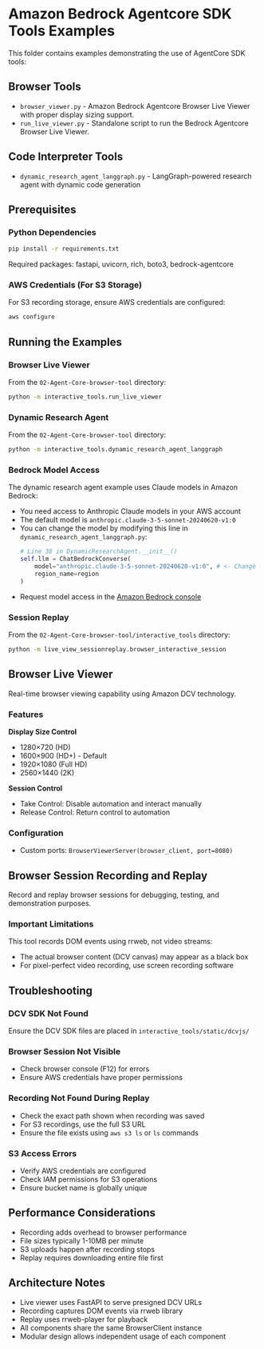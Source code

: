 # Amazon Bedrock Agentcore SDK Tools Examples

This folder contains examples demonstrating the use of AgentCore SDK tools:

## Browser Tools

* `browser_viewer.py` - Amazon Bedrock Agentcore Browser Live Viewer with proper display sizing support.
* `run_live_viewer.py` - Standalone script to run the Bedrock Agentcore Browser Live Viewer.

## Code Interpreter Tools

* `dynamic_research_agent_langgraph.py` - LangGraph-powered research agent with dynamic code generation

## Prerequisites

### Python Dependencies
```bash
pip install -r requirements.txt
```

Required packages: fastapi, uvicorn, rich, boto3, bedrock-agentcore

### AWS Credentials (For S3 Storage)
For S3 recording storage, ensure AWS credentials are configured:
```bash
aws configure
```

## Running the Examples

### Browser Live Viewer
From the `02-Agent-Core-browser-tool` directory:
```bash
python -m interactive_tools.run_live_viewer
```

### Dynamic Research Agent
From the `02-Agent-Core-browser-tool` directory:
```bash
python -m interactive_tools.dynamic_research_agent_langgraph
```

### Bedrock Model Access
The dynamic research agent example uses Claude models in Amazon Bedrock:
- You need access to Anthropic Claude models in your AWS account
- The default model is `anthropic.claude-3-5-sonnet-20240620-v1:0`
- You can change the model by modifying this line in `dynamic_research_agent_langgraph.py`:
  ```python
  # Line 38 in DynamicResearchAgent.__init__()
  self.llm = ChatBedrockConverse(
      model="anthropic.claude-3-5-sonnet-20240620-v1:0", # <- Change this to your preferred model
      region_name=region
  )
  ```
- Request model access in the [Amazon Bedrock console](https://console.aws.amazon.com/bedrock/home#/modelaccess) 

### Session Replay
From the `02-Agent-Core-browser-tool/interactive_tools` directory:
```bash
python -m live_view_sessionreplay.browser_interactive_session
```

## Browser Live Viewer

Real-time browser viewing capability using Amazon DCV technology.

### Features

**Display Size Control**
- 1280×720 (HD)
- 1600×900 (HD+) - Default
- 1920×1080 (Full HD)
- 2560×1440 (2K)

**Session Control**
- Take Control: Disable automation and interact manually
- Release Control: Return control to automation

### Configuration
- Custom ports: `BrowserViewerServer(browser_client, port=8080)`

## Browser Session Recording and Replay

Record and replay browser sessions for debugging, testing, and demonstration purposes.

### Important Limitations
This tool records DOM events using rrweb, not video streams:
- The actual browser content (DCV canvas) may appear as a black box
- For pixel-perfect video recording, use screen recording software

## Troubleshooting

### DCV SDK Not Found
Ensure the DCV SDK files are placed in `interactive_tools/static/dcvjs/`

### Browser Session Not Visible
- Check browser console (F12) for errors
- Ensure AWS credentials have proper permissions

### Recording Not Found During Replay
- Check the exact path shown when recording was saved
- For S3 recordings, use the full S3 URL
- Ensure the file exists using `aws s3 ls` or `ls` commands

### S3 Access Errors
- Verify AWS credentials are configured
- Check IAM permissions for S3 operations
- Ensure bucket name is globally unique

## Performance Considerations
- Recording adds overhead to browser performance
- File sizes typically 1-10MB per minute
- S3 uploads happen after recording stops
- Replay requires downloading entire file first

## Architecture Notes
- Live viewer uses FastAPI to serve presigned DCV URLs
- Recording captures DOM events via rrweb library
- Replay uses rrweb-player for playback
- All components share the same BrowserClient instance
- Modular design allows independent usage of each component